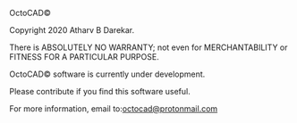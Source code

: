 OctoCAD©

Copyright 2020 Atharv B Darekar.

There is ABSOLUTELY NO WARRANTY; not even for MERCHANTABILITY or
FITNESS FOR A PARTICULAR PURPOSE.

OctoCAD© software is currently under development.

Please contribute if you find this software useful.

For more information, email to:octocad@protonmail.com
